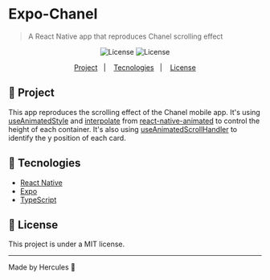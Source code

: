 # Expo-Chanel
> A React Native app that reproduces Chanel scrolling effect

<p align="center">

  <img alt="License" src="https://img.shields.io/static/v1?style=for-the-badge&label=@author&message=Hercules.H&color=#838383&labelColor=00000" />
  <img alt="License" src="https://img.shields.io/static/v1?style=for-the-badge&label=license&message=MIT&color=#838383&labelColor=000000" />
</p>

<p align="center">
  <a href="#-project">Project</a>&nbsp;&nbsp;&nbsp;|&nbsp;&nbsp;&nbsp;
  <a href="#-tecnologies">Tecnologies</a>&nbsp;&nbsp;&nbsp;|&nbsp;&nbsp;&nbsp;
  <a href="#memo-licença">License</a>
</p>

## 🔖 Project
This app reproduces the scrolling effect of the Chanel mobile app. It's using [useAnimatedStyle](https://docs.swmansion.com/react-native-reanimated/docs/next/api/useAnimatedStyle/) and [interpolate](https://docs.swmansion.com/react-native-reanimated/docs/1.x.x/nodes/interpolate/) from [react-native-animated](https://docs.swmansion.com/react-native-reanimated/) to control the height of each container. It's
also using [useAnimatedScrollHandler](https://docs.swmansion.com/react-native-reanimated/docs/api/useAnimatedScrollHandler/) to identify the y position of each card.


## 🚀 Tecnologies
- [React Native](https://facebook.github.io/react-native/)
- [Expo](https://expo.io/)
- [TypeScript](https://www.typescriptlang.org/)

## 🧾 License

This project is under a MIT license.

---
Made by Hercules 🦍
